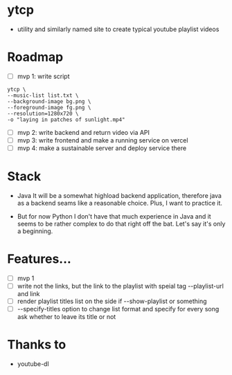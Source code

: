 # ytcp
- utility and similarly named site to create typical youtube playlist videos

# Roadmap

+ [ ] mvp 1: write script 
 ```
 ytcp \
 --music-list list.txt \ 
 --background-image bg.png \
 --foreground-image fg.png \
 --resolution=1280x720 \
 -o "laying in patches of sunlight.mp4"
 ``` 
+ [ ] mvp 2: write backend and return video via API
+ [ ] mvp 3: write frontend and make a running service on vercel
+ [ ] mvp 4: make a sustainable server and deploy service there

# Stack

- Java
It will be a somewhat highload backend application, therefore 
java as a backend seams like a reasonable choice. Plus, I want
to practice it. 

- But for now Python
I don't have that much experience in Java and it seems to be rather
complex to do that right off the bat. Let's say it's only a beginning.

# Features...

+ [ ] mvp 1
+ [ ] write not the links, but the link to the playlist with speial tag --playlist-url and link
+ [ ] render playlist titles list on the side if --show-playlist or something
+ [ ] --specify-titles option to change list format and specify for every song ask whether to leave its title or not 

# Thanks to
- youtube-dl
